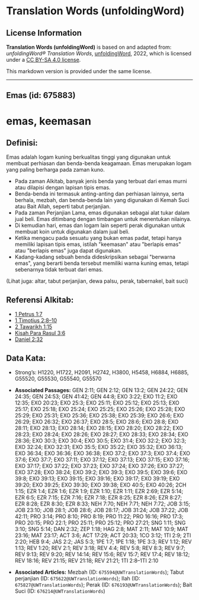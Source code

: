 # Translation Words (unfoldingWord)

## License Information

**Translation Words (unfoldingWord)** is based on and adapted from: _unfoldingWord® Translation Words_, [unfoldingWord](https://unfoldingword.org/utw), 2022, which is licensed under a [CC BY-SA 4.0 license](https://creativecommons.org/licenses/by-sa/4.0/legalcode.en).

This markdown version is provided under the same license.



--------------------------------

## Emas (id: 675883)

emas, keemasan
==============

Definisi:
---------

Emas adalah logam kuning berkualitas tinggi yang digunakan untuk membuat perhiasan dan benda\-benda keagamaan. Emas merupakan logam yang paling berharga pada zaman kuno.

* Pada zaman Alkitab, banyak jenis benda yang terbuat dari emas murni atau dilapisi dengan lapisan tipis emas.
* Benda\-benda ini termasuk anting\-anting dan perhiasan lainnya, serta berhala, mezbah, dan benda\-benda lain yang digunakan di Kemah Suci atau Bait Allah, seperti tabut perjanjian.
* Pada zaman Perjanjian Lama, emas digunakan sebagai alat tukar dalam jual beli. Emas ditimbang dengan timbangan untuk menentukan nilainya.
* Di kemudian hari, emas dan logam lain seperti perak digunakan untuk membuat koin untuk digunakan dalam jual beli.
* Ketika mengacu pada sesuatu yang bukan emas padat, tetapi hanya memiliki lapisan tipis emas, istilah "keemasan" atau "berlapis emas" atau "berlapis emas" juga dapat digunakan.
* Kadang\-kadang sebuah benda dideskripsikan sebagai "berwarna emas", yang berarti benda tersebut memiliki warna kuning emas, tetapi sebenarnya tidak terbuat dari emas.

(Lihat juga: altar, tabut perjanjian, dewa palsu, perak, tabernakel, bait suci)

Referensi Alkitab:
------------------

* [1 Petrus 1:7](https://ref.ly/1Pet0:0)
* [1 Timotius 2:8–10](https://ref.ly/1Tim0:0)
* [2 Tawarikh 1:15](https://ref.ly/2Chr0:0)
* [Kisah Para Rasul 3:6](https://ref.ly/Acts0:0)
* [Daniel 2:32](https://ref.ly/Dan2:32)

Data Kata:
----------

* Strong’s: H1220, H1722, H2091, H2742, H3800, H5458, H6884, H6885, G55520, G55530, G55540, G55570

* **Associated Passages:** GEN 2:11; GEN 2:12; GEN 13:2; GEN 24:22; GEN 24:35; GEN 24:53; GEN 41:42; GEN 44:8; EXO 3:22; EXO 11:2; EXO 12:35; EXO 20:23; EXO 25:3; EXO 25:11; EXO 25:12; EXO 25:13; EXO 25:17; EXO 25:18; EXO 25:24; EXO 25:25; EXO 25:26; EXO 25:28; EXO 25:29; EXO 25:31; EXO 25:36; EXO 25:38; EXO 25:39; EXO 26:6; EXO 26:29; EXO 26:32; EXO 26:37; EXO 28:5; EXO 28:6; EXO 28:8; EXO 28:11; EXO 28:13; EXO 28:14; EXO 28:15; EXO 28:20; EXO 28:22; EXO 28:23; EXO 28:24; EXO 28:26; EXO 28:27; EXO 28:33; EXO 28:34; EXO 28:36; EXO 30:3; EXO 30:4; EXO 30:5; EXO 31:4; EXO 32:2; EXO 32:3; EXO 32:24; EXO 32:31; EXO 35:5; EXO 35:22; EXO 35:32; EXO 36:13; EXO 36:34; EXO 36:36; EXO 36:38; EXO 37:2; EXO 37:3; EXO 37:4; EXO 37:6; EXO 37:7; EXO 37:11; EXO 37:12; EXO 37:13; EXO 37:15; EXO 37:16; EXO 37:17; EXO 37:22; EXO 37:23; EXO 37:24; EXO 37:26; EXO 37:27; EXO 37:28; EXO 38:24; EXO 39:2; EXO 39:3; EXO 39:5; EXO 39:6; EXO 39:8; EXO 39:13; EXO 39:15; EXO 39:16; EXO 39:17; EXO 39:19; EXO 39:20; EXO 39:25; EXO 39:30; EXO 39:38; EXO 40:5; EXO 40:26; 2CH 1:15; EZR 1:4; EZR 1:6; EZR 1:9; EZR 1:10; EZR 1:11; EZR 2:69; EZR 5:14; EZR 6:5; EZR 7:15; EZR 7:16; EZR 7:18; EZR 8:25; EZR 8:26; EZR 8:27; EZR 8:28; EZR 8:30; EZR 8:33; NEH 7:70; NEH 7:71; NEH 7:72; JOB 3:15; JOB 23:10; JOB 28:1; JOB 28:6; JOB 28:17; JOB 31:24; JOB 37:22; JOB 42:11; PRO 3:14; PRO 8:10; PRO 8:19; PRO 11:22; PRO 16:16; PRO 17:3; PRO 20:15; PRO 22:1; PRO 25:11; PRO 25:12; PRO 27:21; SNG 1:11; SNG 3:10; SNG 5:14; DAN 2:32; ZEP 1:18; HAG 2:8; MAT 2:11; MAT 10:9; MAT 23:16; MAT 23:17; ACT 3:6; ACT 17:29; ACT 20:33; 1CO 3:12; 1TI 2:9; 2TI 2:20; HEB 9:4; JAS 2:2; JAS 5:3; 1PE 1:7; 1PE 1:18; 1PE 3:3; REV 1:12; REV 1:13; REV 1:20; REV 2:1; REV 3:18; REV 4:4; REV 5:8; REV 8:3; REV 9:7; REV 9:13; REV 9:20; REV 14:14; REV 15:6; REV 15:7; REV 17:4; REV 18:12; REV 18:16; REV 21:15; REV 21:18; REV 21:21; 1TI 2:8–1TI 2:10
* **Associated Articles:** Mezbah (ID: `675594@UWTranslationWords`); Tabut perjanjian (ID: `675622@UWTranslationWords`); Ilah (ID: `675827@UWTranslationWords`); Perak (ID: `676193@UWTranslationWords`); Bait Suci (ID: `676214@UWTranslationWords`)

